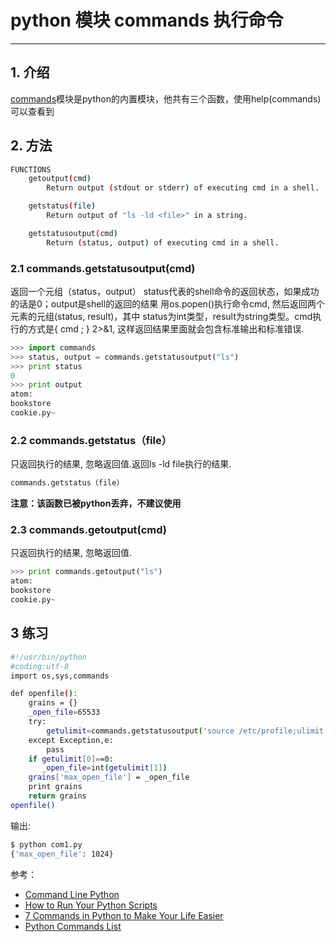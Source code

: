 #  python 模块 commands 执行命令



----
## 1. 介绍
[commands](https://docs.python.org/3/using/cmdline.html)模块是python的内置模块，他共有三个函数，使用help(commands)可以查看到

## 2. 方法

```bash
FUNCTIONS
    getoutput(cmd)
        Return output (stdout or stderr) of executing cmd in a shell.

    getstatus(file)
        Return output of "ls -ld <file>" in a string.

    getstatusoutput(cmd)
        Return (status, output) of executing cmd in a shell.
```

### 2.1 commands.getstatusoutput(cmd)
返回一个元组（status，output） 
status代表的shell命令的返回状态，如果成功的话是0；output是shell的返回的结果
用os.popen()执行命令cmd, 然后返回两个元素的元组(status, result)，其中 status为int类型，result为string类型。cmd执行的方式是{ cmd ; } 2>&1, 这样返回结果里面就会包含标准输出和标准错误.
```python
>>> import commands
>>> status, output = commands.getstatusoutput("ls")
>>> print status
0
>>> print output
atom:
bookstore
cookie.py~
```

### 2.2 commands.getstatus（file）
只返回执行的结果, 忽略返回值.返回ls -ld file执行的结果. 

```bash
commands.getstatus（file）
```
**注意：该函数已被python丢弃，不建议使用**

### 2.3 commands.getoutput(cmd)
只返回执行的结果, 忽略返回值.
```python
>>> print commands.getoutput("ls")
atom:
bookstore
cookie.py~
```

## 3 练习

```bash
#!/usr/bin/python
#coding:utf-8
import os,sys,commands

def openfile():
    grains = {}
    _open_file=65533
    try:
        getulimit=commands.getstatusoutput('source /etc/profile;ulimit -n')
    except Exception,e:
        pass
    if getulimit[0]==0:
       _open_file=int(getulimit[1])
    grains['max_open_file'] = _open_file
    print grains
    return grains
openfile()
```
输出:

```bash
$ python com1.py 
{'max_open_file': 1024}
```
参考：

 - [Command Line Python](https://learn.adafruit.com/using-python-on-windows-10/command-line-python)
 - [How to Run Your Python Scripts](https://realpython.com/run-python-scripts/)
 - [7 Commands in Python to Make Your Life Easier](https://betterprogramming.pub/7-commands-in-python-to-make-your-life-easier-d48dd0992b57)
 - [Python Commands List](https://www.interviewbit.com/blog/python-commands/)

